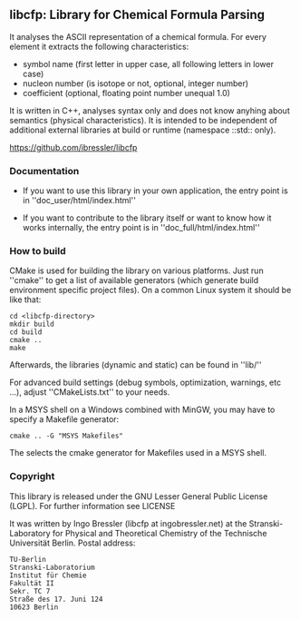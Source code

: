 ## libcfp: Library for Chemical Formula Parsing

It analyses the ASCII representation of a chemical formula. For every element 
it extracts the following characteristics:

- symbol name (first letter in upper case, all following letters in lower case)
- nucleon number (is isotope or not, optional, integer number)
- coefficient (optional, floating point number unequal 1.0)

It is written in C++, analyses syntax only and does not know anyhing about
semantics (physical characteristics). It is intended to be independent of
additional external libraries at build or runtime (namespace ::std:: only).

https://github.com/ibressler/libcfp

### Documentation

- If you want to use this library in your own application, the entry point is in
  ''doc_user/html/index.html''

- If you want to contribute to the library itself or want to know how it works
  internally, the entry point is in
  ''doc_full/html/index.html''

### How to build

CMake is used for building the library on various platforms. Just run ''cmake''
to get a list of available generators (which generate build environment
specific project files). On a common Linux system it should be like that:

    cd <libcfp-directory>
    mkdir build
    cd build
    cmake ..
    make

Afterwards, the libraries (dynamic and static) can be found in ''lib/''

For advanced build settings (debug symbols, optimization, warnings, etc ...), 
adjust ''CMakeLists.txt'' to your needs.

In a MSYS shell on a Windows combined with MinGW, you may have to specify a
Makefile generator:

    cmake .. -G "MSYS Makefiles"
    
The selects the cmake generator for Makefiles used in a MSYS shell.


### Copyright

This library is released under the GNU Lesser General Public License (LGPL).
For further information see LICENSE

It was written by Ingo Bressler (libcfp at ingobressler.net)
at the Stranski-Laboratory for Physical and Theoretical Chemistry of the 
Technische Universität Berlin.
Postal address:

    TU-Berlin
    Stranski-Laboratorium
    Institut für Chemie
    Fakultät II
    Sekr. TC 7
    Straße des 17. Juni 124
    10623 Berlin


